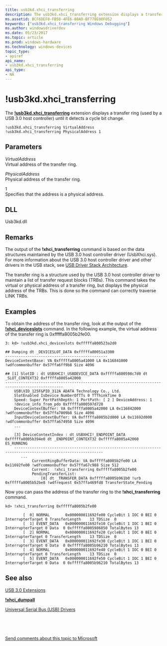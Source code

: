 ```yaml
---
title: usb3kd.xhci_transferring
description: The usb3kd.xhci_transferring extension displays a transfer ring (used by a USB 3.0 host controller) until it detects a cycle bit change.
ms.assetid: BCF6DEF0-FB58-4FE6-88AD-BF778E00F052
keywords: ["usb3kd.xhci_transferring Windows Debugging"]
ms.author: windowsdriverdev
ms.date: 05/23/2017
ms.topic: article
ms.prod: windows-hardware
ms.technology: windows-devices
topic_type:
- apiref
api_name:
- usb3kd.xhci_transferring
api_type:
- NA
---
```


# !usb3kd.xhci\_transferring


The [**!usb3kd.xhci\_transferring**](-usb3kd-device-info.md) extension displays a transfer ring (used by a USB 3.0 host controller) until it detects a cycle bit change.

```
!usb3kd.xhci_transferring VirtualAddress
!usb3kd.xhci_transferring PhysicalAddress 1
```

## <span id="ddk__devobj_dbg"></span><span id="DDK__DEVOBJ_DBG"></span>Parameters


<span id="_______VirtualAddress______"></span><span id="_______virtualaddress______"></span><span id="_______VIRTUALADDRESS______"></span> *VirtualAddress*   
Virtual address of the transfer ring.

<span id="_______PhysicalAddress______"></span><span id="_______physicaladdress______"></span><span id="_______PHYSICALADDRESS______"></span> *PhysicalAddress*   
Physical address of the transfer ring.

<span id="_______1______"></span> 1   
Specifies that the address is a physical address.

## <span id="DLL"></span><span id="dll"></span>DLL


Usb3kd.dll

Remarks
-------

The output of the **!xhci\_transferring** command is based on the data structures maintained by the USB 3.0 host controller driver (UsbXhci.sys). For more information about the USB 3.0 host controller driver and other drivers in the USB stack, see [USB Driver Stack Architecture](http://go.microsoft.com/fwlink/p?LinkID=251983).

The transfer ring is a structure used by the USB 3.0 host controller driver to maintain a list of transfer request blocks (TRBs). This command takes the virtual or physical address of a transfer ring, but displays the physical address of the TRBs. This is done so the command can correctly traverse LINK TRBs.

Examples
--------

To obtain the address of the transfer ring, look at the output of the [**!xhci\_deviceslots**](-usb3kd-xhci-deviceslots.md) command. In the following example, the virtual address of the transfer ring is 0xfffffa8005b2fe00.

```
3: kd> !usb3kd.xhci_deviceslots 0xfffffa800523a2d0

## Dumping dt _DEVICESLOT_DATA 0xfffffa80051a3300
----------------------------------------------
DeviceContextBase: VA 0xfffffa8005a41000 LA 0x116841000 !wdfcommonbuffer 0x57ffa6ff9b8 Size 4096

## [1] SlotID : dt USBXHCI!_USBDEVICE_DATA 0xfffffa800598c7d0 dt _SLOT_CONTEXT32 0xfffffa8005a42000
------------------------------------------------------------------------------------------------
    USB\VID_125F&PID_312A ADATA Technology Co., Ltd.
    SlotEnabled IsDevice NumberOfTTs 0 TTThinkTime 0
    Speed: Super PortPathDepth: 1 PortPath: [ 2 ] DeviceAddress: 1
    !device_info_from_pdo 0xfffffa800597d720
    DeviceContextBuffer: VA 0xfffffa8005a42000 LA 0x116842000 !wdfcommonbuffer 0x57ffa7009b8 Size 4096
    InputDeviceContextBuffer: VA 0xfffffa8005b2d000 LA 0x11692d000 !wdfcommonbuffer 0x57ffa674958 Size 4096
    ...

    [3] DeviceContextIndex : dt USBXHCI!_ENDPOINT_DATA 0xfffffa8005b394e0 dt _ENDPOINT_CONTEXT32 0xfffffa8005a42060 ES_RUNNING
    --------------------------------------------------------------------------------------------------------------
       ...
            CurrentRingBufferData: VA 0xfffffa8005b2fe00 LA 0x11692fe00 !wdfcommonbuffer 0x57ffa67c988 Size 512
            Current:  !xhci_transferring 0xfffffa8005b2fe00
            PendingTransferList: 
                [0] dt _TRANSFER_DATA 0xfffffa8005b961b0 !urb 0xfffffa8005b52be8 !wdfrequest 0x57ffa469fd8 TransferState_Pending
```

Now you can pass the address of the transfer ring to the **!xhci\_transferring** command.

```
kd> !xhci_transferring 0xfffffa8005b2fe00

        [  0] NORMAL       0x000000011692fe00 CycleBit 1 IOC 0 BEI 0 InterrupterTarget 0 TransferLength    13 TDSize  0
        [  1] EVENT_DATA   0x000000011692fe10 CycleBit 1 IOC 1 BEI 0 InterrupterTarget 0 Data  0 0xfffffa8005986850 TotalBytes 13
        [  2] NORMAL       0x000000011692fe20 CycleBit 1 IOC 0 BEI 0 InterrupterTarget 0 TransferLength    13 TDSize  0
        [  3] EVENT_DATA   0x000000011692fe30 CycleBit 1 IOC 1 BEI 0 InterrupterTarget 0 Data  0 0xfffffa8005b96210 TotalBytes 13
        [  4] NORMAL       0x000000011692fe40 CycleBit 1 IOC 0 BEI 0 InterrupterTarget 0 TransferLength    13 TDSize  0
        [  5] EVENT_DATA   0x000000011692fe50 CycleBit 1 IOC 1 BEI 0 InterrupterTarget 0 Data  0 0xfffffa8005b96210 TotalBytes 13
```

## <span id="see_also"></span>See also


[USB 3.0 Extensions](usb-3-extensions.md)

[**!xhci\_dumpall**](-usb3kd-xhci-dumpall.md)

[Universal Serial Bus (USB) Drivers](http://go.microsoft.com/fwlink/p?LinkID=227351)

 

 

[Send comments about this topic to Microsoft](mailto:wsddocfb@microsoft.com?subject=Documentation%20feedback%20[debugger\debugger]:%20!usb3kd.xhci_transferring%20%20RELEASE:%20%285/15/2017%29&body=%0A%0APRIVACY%20STATEMENT%0A%0AWe%20use%20your%20feedback%20to%20improve%20the%20documentation.%20We%20don't%20use%20your%20email%20address%20for%20any%20other%20purpose,%20and%20we'll%20remove%20your%20email%20address%20from%20our%20system%20after%20the%20issue%20that%20you're%20reporting%20is%20fixed.%20While%20we're%20working%20to%20fix%20this%20issue,%20we%20might%20send%20you%20an%20email%20message%20to%20ask%20for%20more%20info.%20Later,%20we%20might%20also%20send%20you%20an%20email%20message%20to%20let%20you%20know%20that%20we've%20addressed%20your%20feedback.%0A%0AFor%20more%20info%20about%20Microsoft's%20privacy%20policy,%20see%20http://privacy.microsoft.com/default.aspx. "Send comments about this topic to Microsoft")





